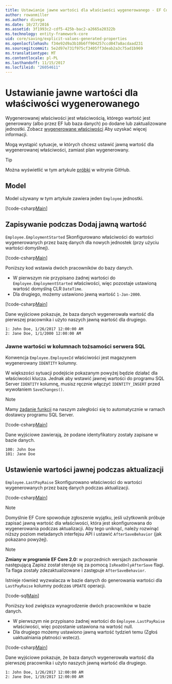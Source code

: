```yaml
---
title: Ustawianie jawne wartości dla właściwości wygenerowanego - EF Core
author: rowanmiller
ms.author: divega
ms.date: 10/27/2016
ms.assetid: 3f1993c2-cdf5-425b-bac2-a2665a20322b
ms.technology: entity-framework-core
uid: core/saving/explicit-values-generated-properties
ms.openlocfilehash: f34e92d9a3b10b6ff904257ccd047a8acdaad231
ms.sourcegitcommit: 5e2d97e731f975cf3405ff3deab2a3c75ad1b969
ms.translationtype: MT
ms.contentlocale: pl-PL
ms.lasthandoff: 11/15/2017
ms.locfileid: "26054611"
---
```

# <a name="setting-explicit-values-for-generated-properties"></a>Ustawianie jawne wartości dla właściwości wygenerowanego

Wygenerowanej właściwości jest właściwością, którego wartość jest generowany (albo przez EF lub baza danych) po dodane lub zaktualizowane jednostki. Zobacz [wygenerowane właściwości](../modeling/generated-properties.md) Aby uzyskać więcej informacji.

Mogą wystąpić sytuacje, w których chcesz ustawić jawną wartość dla wygenerowanej właściwości, zamiast plan wygenerowany.

> [!TIP]  
> Można wyświetlić w tym artykule [próbki](https://github.com/aspnet/EntityFramework.Docs/tree/master/samples/core/Saving/Saving/ExplicitValuesGenerateProperties/) w witrynie GitHub.

## <a name="the-model"></a>Model

Model używany w tym artykule zawiera jeden `Employee` jednostki.

[!code-csharp[Main](../../../samples/core/Saving/Saving/ExplicitValuesGenerateProperties/Employee.cs#Sample)]

## <a name="saving-an-explicit-value-during-add"></a>Zapisywanie podczas Dodaj jawną wartość

`Employee.EmploymentStarted` Skonfigurowano właściwości do wartości wygenerowanych przez bazę danych dla nowych jednostek (przy użyciu wartości domyślnej).

[!code-csharp[Main](../../../samples/core/Saving/Saving/ExplicitValuesGenerateProperties/EmployeeContext.cs#EmploymentStarted)]

Poniższy kod wstawia dwóch pracowników do bazy danych.
* W pierwszym nie przypisano żadnej wartości do `Employee.EmploymentStarted` właściwości, więc pozostaje ustawioną wartość domyślną CLR `DateTime`.
* Dla drugiego, możemy ustawiono jawną wartość `1-Jan-2000`.

[!code-csharp[Main](../../../samples/core/Saving/Saving/ExplicitValuesGenerateProperties/Sample.cs#EmploymentStarted)]

Dane wyjściowe pokazuje, że baza danych wygenerowała wartość dla pierwszej pracownika i użyto naszych jawną wartość dla drugiego.

``` Console
1: John Doe, 1/26/2017 12:00:00 AM
2: Jane Doe, 1/1/2000 12:00:00 AM
```

### <a name="explicit-values-into-sql-server-identity-columns"></a>Jawne wartości w kolumnach tożsamości serwera SQL

Konwencja `Employee.EmployeeId` właściwości jest magazynem wygenerowany `IDENTITY` kolumny.

W większości sytuacji podejście pokazanym powyżej będzie działać dla właściwości klucza. Jednak aby wstawić jawnej wartości do programu SQL Server `IDENTITY` kolumnę, musisz ręcznie włączyć `IDENTITY_INSERT` przed wywołaniem `SaveChanges()`.

> [!NOTE]  
> Mamy [żądanie funkcji](https://github.com/aspnet/EntityFramework/issues/703) na naszym zaległości się to automatycznie w ramach dostawcy programu SQL Server.

[!code-csharp[Main](../../../samples/core/Saving/Saving/ExplicitValuesGenerateProperties/Sample.cs#EmployeeId)]

Dane wyjściowe zawierają, że podane identyfikatory zostały zapisane w bazie danych.

``` Console
100: John Doe
101: Jane Doe
```

## <a name="setting-an-explicit-value-during-update"></a>Ustawienie wartości jawnej podczas aktualizacji

`Employee.LastPayRaise` Skonfigurowano właściwości do wartości wygenerowanych przez bazę danych podczas aktualizacji.

[!code-csharp[Main](../../../samples/core/Saving/Saving/ExplicitValuesGenerateProperties/EmployeeContext.cs#LastPayRaise)]

> [!NOTE]  
> Domyślnie EF Core spowoduje zgłoszenie wyjątku, jeśli użytkownik próbuje zapisać jawną wartość dla właściwości, która jest skonfigurowana do wygenerowania podczas aktualizacji. Aby tego uniknąć, należy rozwinąć niższy poziom metadanych interfejsu API i ustawić `AfterSaveBehavior` (jak pokazano powyżej).

> [!NOTE]  
> **Zmiany w programie EF Core 2.0:** w poprzednich wersjach zachowanie następującą Zapisz został steruje się za pomocą `IsReadOnlyAfterSave` flagi. Ta flaga zostały zdezaktualizowane i zastępuje `AfterSaveBehavior`.

Istnieje również wyzwalacza w bazie danych do generowania wartości dla `LastPayRaise` kolumny podczas `UPDATE` operacji.

[!code-sql[Main](../../../samples/core/Saving/Saving/ExplicitValuesGenerateProperties/employee_UPDATE.sql)]

Poniższy kod zwiększa wynagrodzenie dwóch pracowników w bazie danych.
* W pierwszym nie przypisano żadnej wartości do `Employee.LastPayRaise` właściwości, więc pozostanie ustawiona na wartość null.
* Dla drugiego możemy ustawiono jawną wartość tydzień temu (Zgłoś uaktualniania płatności wstecz).

[!code-csharp[Main](../../../samples/core/Saving/Saving/ExplicitValuesGenerateProperties/Sample.cs#LastPayRaise)]

Dane wyjściowe pokazuje, że baza danych wygenerowała wartość dla pierwszej pracownika i użyto naszych jawną wartość dla drugiego.

``` Console
1: John Doe, 1/26/2017 12:00:00 AM
2: Jane Doe, 1/19/2017 12:00:00 AM
```
